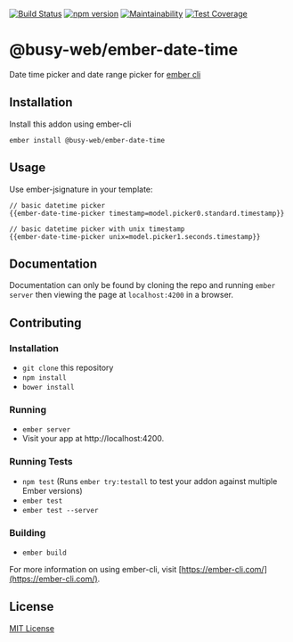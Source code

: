 [![Build Status](https://travis-ci.org/busy-web/ember-date-time.svg?branch=master)](https://travis-ci.org/busy-web/ember-date-time)
[![npm version](https://badge.fury.io/js/%40busy-web%2Fember-date-time.svg)](https://badge.fury.io/js/%40busy-web%2Fember-date-time)
[![Maintainability](https://api.codeclimate.com/v1/badges/c4cab55b53739c2a883f/maintainability)](https://codeclimate.com/github/busy-web/ember-date-time/maintainability)
[![Test Coverage](https://api.codeclimate.com/v1/badges/c4cab55b53739c2a883f/test_coverage)](https://codeclimate.com/github/busy-web/ember-date-time/test_coverage)

@busy-web/ember-date-time
==============================================================================

Date time picker and date range picker for [ember cli](https://ember-cli.com/)

Installation
------------------------------------------------------------------------------

Install this addon using ember-cli
```
ember install @busy-web/ember-date-time
```

Usage
------------------------------------------------------------------------------

Use ember-jsignature in your template:
```
// basic datetime picker
{{ember-date-time-picker timestamp=model.picker0.standard.timestamp}}

// basic datetime picker with unix timestamp
{{ember-date-time-picker unix=model.picker1.seconds.timestamp}}
```

Documentation
------------------------------------------------------------------------------

Documentation can only be found by cloning the repo and running `ember server`
then viewing the page at `localhost:4200` in a browser.


Contributing
------------------------------------------------------------------------------

### Installation

* `git clone` this repository
* `npm install`
* `bower install`

### Running

* `ember server`
* Visit your app at http://localhost:4200.

### Running Tests

* `npm test` (Runs `ember try:testall` to test your addon against multiple Ember versions)
* `ember test`
* `ember test --server`

### Building

* `ember build`

For more information on using ember-cli, visit [https://ember-cli.com/](https://ember-cli.com/).


License
------------------------------------------------------------------------------

[MIT License](https://opensource.org/licenses/mit-license.php)
